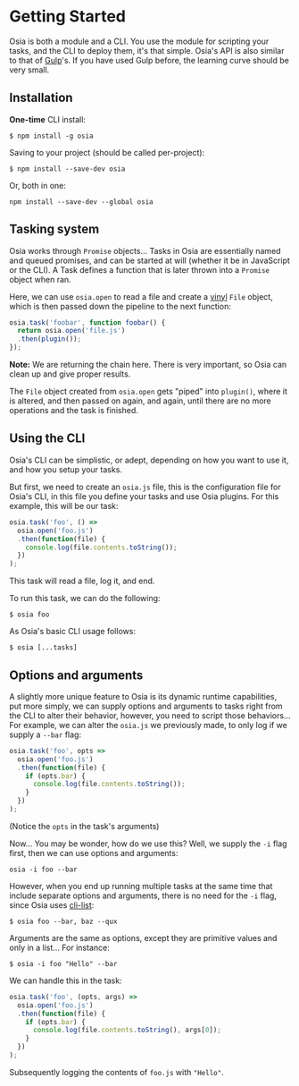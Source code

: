 # Getting Started
Osia is both a module and a CLI.  You use the module for scripting your tasks, and the CLI to deploy them, it's that simple. Osia's API is also similar to that of [Gulp](http://github.com/gulpjs/gulp)'s.  If you have used Gulp before, the learning curve should be very small.

## Installation
**One-time** CLI install:
```
$ npm install -g osia
```

Saving to your project (should be called per-project):
```
$ npm install --save-dev osia
```

Or, both in one:
```
npm install --save-dev --global osia
```

## Tasking system
Osia works through `Promise` objects...  Tasks in Osia are essentially named and queued promises, and can be started at will (whether it be in JavaScript or the CLI).  A Task defines a function that is later thrown into a `Promise` object when ran.

Here, we can use `osia.open` to read a file and create a [vinyl](https://github.com/gulpjs/vinyl) `File` object, which is then passed down the pipeline to the next function:
```javascript
osia.task('foobar', function foobar() {
  return osia.open('file.js')
  .then(plugin());
});
```
**Note:** We are returning the chain here.  There is very important, so Osia can clean up and give proper results.

The `File` object created from `osia.open` gets "piped" into `plugin()`, where it is altered, and then passed on again, and again, until there are no more operations and the task is finished.

## Using the CLI
Osia's CLI can be simplistic, or adept, depending on how you want to use it, and how you setup your tasks.

But first, we need to create an `osia.js` file, this is the configuration file for Osia's CLI, in this file you define your tasks and use Osia plugins.  For this example, this will be our task:
```javascript
osia.task('foo', () =>
  osia.open('foo.js')
  .then(function(file) {
    console.log(file.contents.toString());
  })
);
```
This task will read a file, log it, and end.

To run this task, we can do the following:
```
$ osia foo
```
As Osia's basic CLI usage follows:
```
$ osia [...tasks]
```

## Options and arguments
A slightly more unique feature to Osia is its dynamic runtime capabilities, put more simply, we can supply options and arguments to tasks right from the CLI to alter their behavior, however, you need to script those behaviors...  For example, we can alter the `osia.js` we previously made, to only log if we supply a `--bar` flag:
```javascript
osia.task('foo', opts =>
  osia.open('foo.js')
  .then(function(file) {
    if (opts.bar) {
      console.log(file.contents.toString());
    }
  })
);
```
(Notice the `opts` in the task's arguments)

Now...  You may be wonder, how do we use this?  Well, we supply the `-i` flag first, then we can use options and arguments:
```
osia -i foo --bar
```

However, when you end up running multiple tasks at the same time that include separate options and arguments, there is no need for the `-i` flag, since Osia uses [cli-list](https://github.com/jamen/cli-list):
```
$ osia foo --bar, baz --qux
```

Arguments are the same as options, except they are primitive values and only in a list...  For instance:
```
$ osia -i foo "Hello" --bar
```

We can handle this in the task:
```javascript
osia.task('foo', (opts, args) =>
  osia.open('foo.js')
  .then(function(file) {
    if (opts.bar) {
      console.log(file.contents.toString(), args[0]);
    }
  })
);
```
Subsequently logging the contents of `foo.js` with `"Hello"`.
